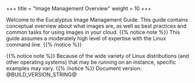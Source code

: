 +++
title = "Image Management Overview"
weight = 10
+++

Welcome to the Eucalyptus Image Management Guide. This guide contains conceptual overview about what images are, as well as best practices and common tasks for using images in your cloud.
{{% notice note %}}
This guide assumes a moderately high level of expertise with the Linux command line. 
{{% /notice %}}

{{% notice note %}}
Because of the wide variety of Linux distributions (and other operating systems) that may be running on an instance, specific examples may vary. 
{{% /notice %}}
Document version: @BUILD_VERSION_STRING@ 

